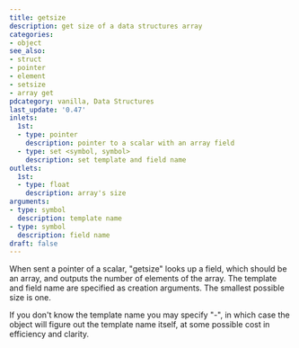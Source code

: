 ```yaml
---
title: getsize
description: get size of a data structures array
categories:
- object
see_also: 
- struct
- pointer
- element
- setsize
- array get 
pdcategory: vanilla, Data Structures
last_update: '0.47'
inlets:
  1st:
  - type: pointer 
    description: pointer to a scalar with an array field
  - type: set <symbol, symbol>
    description: set template and field name
outlets:
  1st:
  - type: float
    description: array's size
arguments:
- type: symbol
  description: template name
- type: symbol
  description: field name
draft: false
---
```

When sent a pointer of a scalar, "getsize" looks up a field, which should be an array, and outputs the number of elements of the array. The template and field name are specified as creation arguments. The smallest possible size is one.

If you don't know the template name you may specify "-", in which case the object will figure out the template name itself, at some possible cost in efficiency and clarity.
